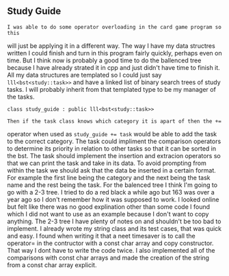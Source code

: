 Study Guide
---

    I was able to do some operator overloading in the card game program so this
will just be applying it in a different way. The way I have my data structres
written I could finish and turn in this program fairly quickly, perhaps even on
time. But I think now is probably a good time to do the ballenced tree because
I have already strated it in cpp and just didn't have time to finish it. All my
data structures are templated so I could just say `lll<bst<study::task>>` and
have a linked list of binary search trees of study tasks. I will probably
inherit from that templated type to be my manager of the tasks.

`class study_guide : public lll<bst<study::task>>`

    Then if the task class knows which category it is apart of then the +=
operator when used as `study_guide += task` would be able to add the task to
the correct category. The task could impliment the comparison operators to
determine its priority in relation to other tasks so that it can be sorted in
the bst. The task should implement the insertion and extracion operators so
that we can print the task and take in its data. To avoid prompting from within
the task we should ask that the data be inserted in a certain format. For
example the first line being the category and the next being the task name and
the rest being the task.
    For the balenced tree I think I'm going to go with a 2-3 tree. I tried to
do a red black a while ago but 163 was over a year ago so I don't remember how
it was supposed to work. I looked online but felt like there was no good
explination other than some code I found which I did not want to use as an
example because I don't want to copy anything. The 2-3 tree I have plenty of
notes on and shouldn't be too bad to implement.
    I already wrote my string class and its test cases, that was quick and
easy. I found when writing it that a neet timesaver is to call the operator= in
the contructor with a const char array and copy constructor. That way I dont
have to write the code twice. I also implemented all of the comparisons with
const char arrays and made the creation of the string from a const char array
explicit.
